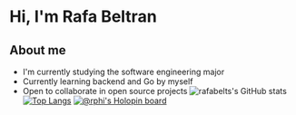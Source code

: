 # Hi, I'm Rafa Beltran
## About me
- I'm currently studying the software engineering major
- Currently learning backend and Go by myself
- Open to collaborate in open source projects
![rafabelts's GitHub stats](https://github-readme-stats.vercel.app/api?username=rafabelts&show_icons=true&theme=tokyonight)
[![Top Langs](https://github-readme-stats.vercel.app/api/top-langs/?username=anuraghazra&layout=donut)](https://github.com/anuraghazra/github-readme-stats)
[![@rphi's Holopin board](https://holopin.io/api/user/board?user=rafabelts)](https://holopin.io/@rafabelts)
